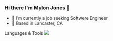 ### Hi there I'm Mylon Jones 👋
 
- 🔭 I’m currently a job seeking Softwere Engineer 
- :round_pushpin: Based in Lancaster, CA

Languages & Tools
<img src="https://img.shields.io/badge/node.js%20-%2343853D.svg?&style=for-the-badge&logo=node.js&logoColor=white"/> 
